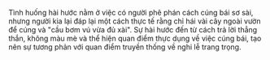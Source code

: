 Tình huống hài hước nằm ở việc có người phê phán cách cúng bái sơ sài, nhưng người kia lại đáp lại một cách thực tế rằng chỉ hái vài cây ngoài vườn để cúng và "cầu bơm vú vừa đủ xài". Sự hài hước đến từ cách trả lời thẳng thắn, không màu mè và thể hiện quan điểm thực dụng về việc cúng bái, tạo nên sự tương phản với quan điểm truyền thống về nghi lễ trang trọng.